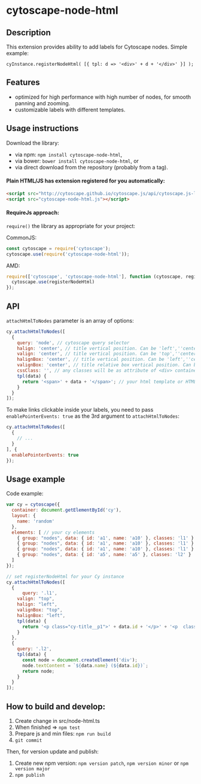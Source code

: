 cytoscape-node-html
================================================================================


## Description

This extension provides ability to add labels for Cytoscape nodes. Simple example:

`cyInstance.registerNodeHtml( [{ tpl: d => '<div>' + d + '</div>' }] );`


## Features
- optimized for high performance with high number of nodes, for smooth panning and zooming.
- customizable labels with different templates.


## Usage instructions

Download the library:
 * via npm: `npm install cytoscape-node-html`,
 * via bower: `bower install cytoscape-node-html`, or
 * via direct download from the repository (probably from a tag).

#### Plain HTML/JS has extension registered for you automatically:
```html
<script src="http://cytoscape.github.io/cytoscape.js/api/cytoscape.js-latest/cytoscape.min.js"></script>
<script src="cytoscape-node-html.js"></script>
```

#### RequireJs approach:
`require()` the library as appropriate for your project:

CommonJS:
```js
const cytoscape = require('cytoscape');
cytoscape.use(require('cytoscape-node-html'));
```

AMD:
```js
require(['cytoscape', 'cytoscape-node-html'], function (cytoscape, registerNodeHtml) {
  cytoscape.use(registerNodeHtml)
});
```


## API

`attachHtmlToNodes` parameter is an array of options:

```js
cy.attachHtmlToNodes([
  {
    query: 'node', // cytoscape query selector
    halign: 'center', // title vertical position. Can be 'left',''center, 'right'
    valign: 'center', // title vertical position. Can be 'top',''center, 'bottom'
    halignBox: 'center', // title vertical position. Can be 'left',''center, 'right'
    valignBox: 'center', // title relative box vertical position. Can be 'top',''center, 'bottom'
    cssClass: '', // any classes will be as attribute of <div> container for every title
    tpl(data) {
      return '<span>' + data + '</span>'; // your html template or HTMLElement
    }
  }
]);
```

To make links clickable inside your labels, you need to pass `enablePointerEvents: true` as the 3rd argument to `attachHtmlToNodes`:

```js
cy.attachHtmlToNodes([
  {
    // ...
  }
], {
  enablePointerEvents: true
});
```

## Usage example

Code example:
```js
var cy = cytoscape({
  container: document.getElementById('cy'),
  layout: {
    name: 'random'
  },
  elements: [ // your cy elements
    { group: "nodes", data: { id: 'a1', name: 'a10' }, classes: 'l1' },
    { group: "nodes", data: { id: 'a1', name: 'a10' }, classes: 'l1' },
    { group: "nodes", data: { id: 'a1', name: 'a10' }, classes: 'l1' },
    { group: "nodes", data: { id: 'a5', name: 'a5' }, classes: 'l2' }
  ]
});

// set registerNodeHtml for your Cy instance
cy.attachHtmlToNodes([
  {
      query: '.l1',
    valign: "top",
    halign: "left",
    valignBox: "top",
    halignBox: "left",
    tpl(data) {
      return '<p class="cy-title__p1">' + data.id + '</p>' + '<p  class="cy-title__p2">' + data.name + '</p>';
    }
  },
  {
    query: '.l2',
    tpl(data) {
      const node = document.createElement('div');
      node.textContent = `${data.name} (${data.id})`;
      return node;
    }
  }
]);
```


## How to build and develop:
1) Create change in src/node-html.ts
1) When finished => `npm test`
1) Prepare js and min files: `npm run build`
1) `git commit`

Then, for version update and publish:
1) Create new npm version: `npm version patch`, `npm version minor` or `npm version major`
1) `npm publish`
